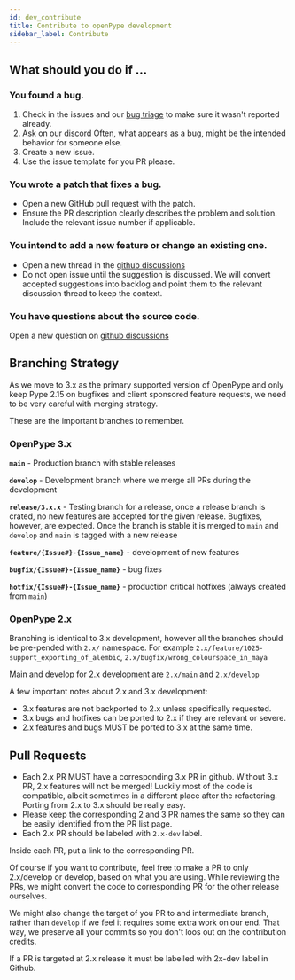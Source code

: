 ```yaml
---
id: dev_contribute
title: Contribute to openPype development
sidebar_label: Contribute
---
```


## What should you do if ...

### You found a bug.

1. Check in the issues and our [bug triage](https://github.com/pypeclub/pype/projects/2) to make sure it wasn't reported already.
2. Ask on our [discord](http://pype.community/chat) Often, what appears as a bug, might be the intended behavior for someone else.
3. Create a new issue.
4. Use the issue template for you PR please.


### You wrote a patch that fixes a bug.

- Open a new GitHub pull request with the patch.
- Ensure the PR description clearly describes the problem and solution. Include the relevant issue number if applicable.


### You intend to add a new feature or change an existing one.

- Open a new thread in the [github discussions](https://github.com/pypeclub/pype/discussions/new)
- Do not open issue until the suggestion is discussed. We will convert accepted suggestions into backlog and point them to the relevant discussion thread to keep the context.

### You have questions about the source code.

Open a new question on [github discussions](https://github.com/pypeclub/pype/discussions/new)


## Branching Strategy

As we move to 3.x as the primary supported version of OpenPype and only keep Pype 2.15 on bugfixes and client sponsored feature requests, we need to be very careful with merging strategy.

These are the important branches to remember.

### OpenPype 3.x

**`main`** -  Production branch with stable releases

**`develop`** - Development branch where we merge all PRs during the development

**`release/3.x.x`** - Testing branch for a release, once a release branch is crated, no new features
are accepted for the given release. Bugfixes, however, are expected. Once the branch is stable it is
merged to `main` and `develop` and `main` is tagged with a new release

**`feature/{Issue#}-{Issue_name}`** - development of new features

**`bugfix/{Issue#}-{Issue_name}`** - bug fixes

**`hotfix/{Issue#}-{Issue_name}`** - production critical hotfixes (always created from `main`)

### OpenPype 2.x

Branching is identical to 3.x development, however all the branches should be pre-pended with
`2.x/` namespace. For example `2.x/feature/1025-support_exporting_of_alembic`, 
`2.x/bugfix/wrong_colourspace_in_maya`

Main and develop for 2.x development are `2.x/main` and `2.x/develop`


A few important notes about 2.x and 3.x development:

- 3.x features are not backported to 2.x unless specifically requested.
- 3.x bugs and hotfixes can be ported to 2.x if they are relevant or severe.
- 2.x features and bugs MUST be ported to 3.x at the same time.

## Pull Requests

- Each 2.x PR MUST have a corresponding 3.x PR in github. Without 3.x PR, 2.x features will not be merged! Luckily most of the code is compatible, albeit sometimes in a different place after the refactoring. Porting from 2.x to 3.x should be really easy.
- Please keep the corresponding 2 and 3 PR names the same so they can be easily identified from the PR list page.
- Each 2.x PR should be labeled with `2.x-dev` label.

Inside each PR, put a link to the corresponding PR.

Of course if you want to contribute, feel free to make a PR to only 2.x/develop or develop, based on what you are using. While reviewing the PRs, we might convert the code to corresponding PR for the other release ourselves. 

We might also change the target of you PR to and intermediate branch, rather than `develop` if we feel it requires some extra work on our end. That way, we preserve all your commits so you don't loos out on the contribution credits.




If a PR is targeted at 2.x release it must be labelled with 2x-dev label in Github.   